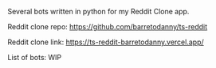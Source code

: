 Several bots written in python for my Reddit Clone app.

Reddit clone repo: https://github.com/barretodanny/ts-reddit

Reddit clone link: https://ts-reddit-barretodanny.vercel.app/

List of bots: WIP
